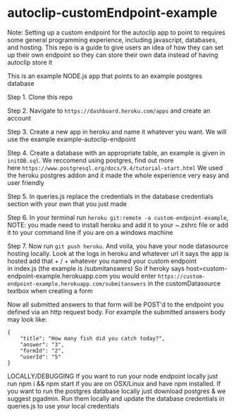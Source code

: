 # autoclip-customEndpoint-example

Note: Setting up a custom endpoint for the autoclip app to point to requires some general programming experience, including javascript, databases, and hosting. This repo is a guide to give users an idea of how they can set up their own endpoint so they can store their own data instead of having autoclip store it

This is an example NODE.js app that points to an example postgres database

Step 1. Clone this repo

Step 2. Navigate to `https://dashboard.heroku.com/apps` and create an account

Step 3. Create a new app in heroku and name it whatever you want. We will use the example example-autoclip-endpoint

Step 4. Create a database with an appropriate table, an example is given in `initDB.sql`. We reccomend using postgres, find out more here `https://www.postgresql.org/docs/9.4/tutorial-start.html` We used the heroku postgres addon and it made the whole experience very easy and user friendly

Step 5. In queries.js replace the credentials in the database credentials section with your own that you just made

Step 6. In your terminal run `heroku git:remote -a custom-endpoint-example`, NOTE: you made need to install heroku and add it to your ~.zshrc file or add it to your command line if you are on a windows machine

Step 7. Now run `git push heroku`. And voila, you have your node datasource hosting locally. Look at the logs in heroku and whatever url it says the app is hosted add that + / + whatever you named your custom endpoint in index.js (the example is /submitanswers) So if heroky says host=custom-endpoint-example.herokuapp.com you would enter `https://custom-endpoint-example.herokuapp.com/submitanswers` in the customDatasource textbox when creating a form

Now all submitted answers to that form will be POST'd to the endpoint you defined via an http request body. For example the submitted answers body may look like:

```
{
    "title": "How many fish did you catch today?",
    "answer": "3",
    "formId": "2",
    "userId": "5"
}
```

LOCALLY/DEBUGGING If you want to run your node endpoint locally just run npm i && npm start if you are on OSX/Linux and have npm installed.
If you want to run the postgres database locally just download postgres & we suggest pgadmin. Run them locally and update the database credentials in queries.js to use your local credentials
